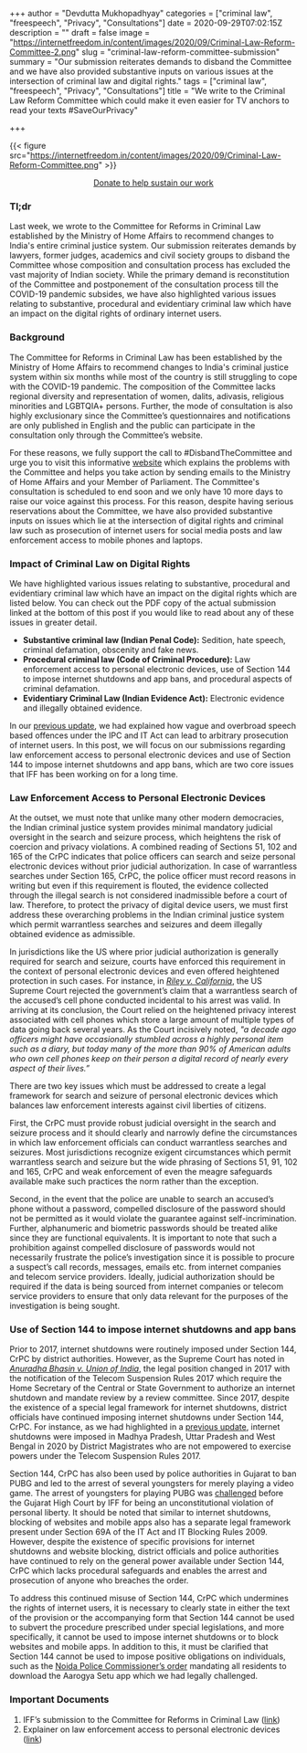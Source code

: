 +++
author = "Devdutta Mukhopadhyay"
categories = ["criminal law", "freespeech", "Privacy", "Consultations"]
date = 2020-09-29T07:02:15Z
description = ""
draft = false
image = "https://internetfreedom.in/content/images/2020/09/Criminal-Law-Reform-Committee-2.png"
slug = "criminal-law-reform-committee-submission"
summary = "Our submission reiterates demands to disband the Committee and we have also provided substantive inputs on various issues at the intersection of criminal law and digital rights."
tags = ["criminal law", "freespeech", "Privacy", "Consultations"]
title = "We write to the Criminal Law Reform Committee which could make it even easier for TV anchors to read your texts #SaveOurPrivacy"

+++


{{< figure src="https://internetfreedom.in/content/images/2020/09/Criminal-Law-Reform-Committee.png" >}}

<div style="text-align:center;">
    <a href="https://internetfreedom.in/donate/" class="button">Donate to help sustain our work</a>
</div>

### Tl;dr

Last week, we wrote to the Committee for Reforms in Criminal Law established by the Ministry of Home Affairs to recommend changes to India's entire criminal justice system. Our submission reiterates demands by lawyers, former judges, academics and civil society groups to disband the Committee whose composition and consultation process has excluded the vast majority of Indian society. While the primary demand is reconstitution of the Committee and postponement of the consultation process till the COVID-19 pandemic subsides, we have also highlighted various issues relating to substantive, procedural and evidentiary criminal law which have an impact on the digital rights of ordinary internet users.

### Background

The Committee for Reforms in Criminal Law has been established by the Ministry of Home Affairs to recommend changes to India's criminal justice system within six months while most of the country is still struggling to cope with the COVID-19 pandemic. The composition of the Committee lacks regional diversity and representation of women, dalits, adivasis, religious minorities and LGBTQIA+ persons. Further, the mode of consultation is also highly exclusionary since the Committee’s questionnaires and notifications are only published in English and the public can participate in the consultation only through the Committee’s website.

For these reasons, we fully support the call to #DisbandTheCommittee and urge you to visit this informative [website](https://www.disbandthecommittee.in/) which explains the problems with the Committee and helps you take action by sending emails to the Ministry of Home Affairs and your Member of Parliament. The Committee's consultation is scheduled to end soon and we only have 10 more days to raise our voice against this process. For this reason, despite having serious reservations about the Committee, we have also provided substantive inputs on issues which lie at the intersection of digital rights and criminal law such as prosecution of internet users for social media posts and law enforcement access to mobile phones and laptops.

### Impact of Criminal Law on Digital Rights

We have highlighted various issues relating to substantive, procedural and evidentiary criminal law which have an impact on the digital rights which are listed below. You can check out the PDF copy of the actual submission linked at the bottom of this post if you would like to read about any of these issues in greater detail.

* **Substantive criminal law (Indian Penal Code):** Sedition, hate speech, criminal defamation, obscenity and fake news.
* **Procedural criminal law (Code of Criminal Procedure):** Law enforcement access to personal electronic devices, use of Section 144 to impose internet shutdowns and app bans, and procedural aspects of criminal defamation.
* **Evidentiary Criminal Law (Indian Evidence Act):** Electronic evidence and illegally obtained evidence.

In our [previous update](https://internetfreedom.in/criminal-law-amendment-committee/), we had explained how vague and overbroad speech based offences under the IPC and IT Act can lead to arbitrary prosecution of internet users. In this post, we will focus on our submissions regarding law enforcement access to personal electronic devices and use of Section 144 to impose internet shutdowns and app bans, which are two core issues that IFF has been working on for a long time.

### Law Enforcement Access to Personal Electronic Devices

At the outset, we must note that unlike many other modern democracies, the Indian criminal justice system provides minimal mandatory judicial oversight in the search and seizure process, which heightens the risk of coercion and privacy violations. A combined reading of Sections 51, 102 and 165 of the CrPC indicates that police officers can search and seize personal electronic devices without prior judicial authorization. In case of warrantless searches under Section 165, CrPC, the police officer must record reasons in writing but even if this requirement is flouted, the evidence collected through the illegal search is not considered inadmissible before a court of law. Therefore, to protect the privacy of digital device users, we must first address these overarching problems in the Indian criminal justice system which permit warrantless searches and seizures and deem illegally obtained evidence as admissible.

In jurisdictions like the US where prior judicial authorization is generally required for search and seizure, courts have enforced this requirement in the context of personal electronic devices and even offered heightened protection in such cases. For instance, in _[Riley v. California](https://supreme.justia.com/cases/federal/us/573/373/)_, the US Supreme Court rejected the government’s claim that a warrantless search of the accused’s cell phone conducted incidental to his arrest was valid. In arriving at its conclusion, the Court  relied on the heightened privacy interest associated with cell phones which store a large amount of multiple types of data going back several years. As the Court incisively noted, _"a decade ago officers might have occasionally stumbled across a highly personal item such as a diary, but today many of the more than 90% of American adults who own cell phones keep on their person a digital record of nearly every aspect of their lives.”_

There are two key issues which must be addressed to create a legal framework for search and seizure of personal electronic devices which balances law enforcement interests against civil liberties of citizens.

First, the CrPC must provide robust judicial oversight in the search and seizure process and it should clearly and narrowly define the circumstances in which law enforcement officials can conduct warrantless searches and seizures. Most jurisdictions recognize exigent circumstances which permit warrantless search and seizure but the wide phrasing of Sections 51, 91, 102 and 165, CrPC and weak enforcement of even the meagre safeguards available make such practices the norm rather than the exception.

Second, in the event that the police are unable to search an accused’s phone without a password, compelled disclosure of the password should not be permitted as it would violate the guarantee against self-incrimination. Further, alphanumeric and biometric passwords should be treated alike since they are functional equivalents. It is important to note that such a prohibition against compelled disclosure of passwords would not necessarily frustrate the police’s investigation since it is possible to procure a suspect’s call records, messages, emails etc. from internet companies and telecom service providers. Ideally, judicial authorization should be required if the data is being sourced from internet companies or telecom service providers to ensure that only data relevant for the purposes of the investigation is being sought.

### Use of Section 144 to impose internet shutdowns and app bans

Prior to 2017, internet shutdowns were routinely imposed under Section 144, CrPC by district authorities. However, as the Supreme Court has noted in _[Anuradha Bhasin v. Union of India](https://internetfreedom.in/scs-judgement-on-kashmir-communication-is-just-the-beginning/)_, the legal position changed in 2017 with the notification of the Telecom Suspension Rules 2017 which require the Home Secretary of the Central or State Government to authorize an internet shutdown and mandate review by a review committee. Since 2017, despite the existence of a special legal framework for internet shutdowns, district officials have continued imposing internet shutdowns under Section 144, CrPC. For instance, as we had highlighted in a [previous update](https://internetfreedom.in/publication-internet-shutdown-orders/), internet shutdowns were imposed in Madhya Pradesh, Uttar Pradesh and West Bengal in 2020 by District Magistrates who are not empowered to exercise powers under the Telecom Suspension Rules 2017.

Section 144, CrPC has also been used by police authorities in Gujarat to ban PUBG and led to the arrest of several youngsters for merely playing a video game. The arrest of youngsters for playing PUBG was [challenged](https://internetfreedom.in/try-again-high-court-declines-to-hear-our-pil-against-the-pubg-ban/) before the Gujarat High Court by IFF for being an unconstitutional violation of personal liberty. It should be noted that similar to internet shutdowns, blocking of websites and mobile apps also has a separate legal framework present under Section 69A of the IT Act and IT Blocking Rules 2009. However, despite the existence of specific provisions for internet shutdowns and website blocking, district officials and police authorities have continued to rely on the general power available under Section 144, CrPC which lacks procedural safeguards and enables the arrest and prosecution of anyone who breaches the order.

To address this continued misuse of Section 144, CrPC which undermines the rights of internet users, it is necessary to clearly state in either the text of the provision or the accompanying form that Section 144 cannot be used to subvert the procedure prescribed under special legislations, and more specifically, it cannot be used to impose internet shutdowns or to block websites and mobile apps. In addition to this, it must be clarified that Section 144 cannot be used to impose positive obligations on individuals, such as the [Noida Police Commissioner’s order](https://internetfreedom.in/we-contest-the-noida-authorities-direction-that-may-make-aarogya-setu-a-path-to-jail/) mandating all residents to download the Aarogya Setu app which we had legally challenged.

### Important Documents

1. IFF’s submission to the Committee for Reforms in Criminal Law ([link](https://drive.google.com/file/d/1zsWq4rKyL-oRBafLXkC5CBvOZwR6D_4N/view?usp=sharing))
2. Explainer on law enforcement access to personal electronic devices ([link](https://internetfreedom.in/search-seizure-personal-electronic-device/))





